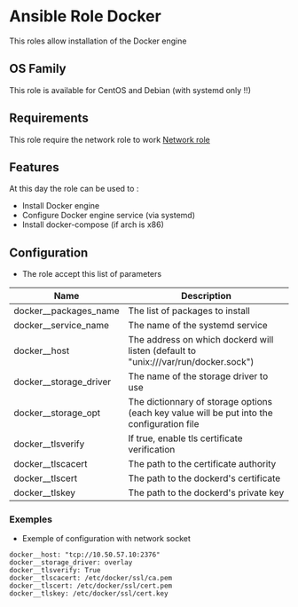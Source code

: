 Ansible Role Docker
========

This roles allow installation of the Docker engine

## OS Family

This role is available for CentOS and Debian (with systemd only !!)

## Requirements

This role require the network role to work [Network role](https://github.com/Turgon37/ansible-network)

## Features

At this day the role can be used to :

  * Install Docker engine
  * Configure Docker engine service (via systemd)
  * Install docker-compose (if arch is x86)

## Configuration

  * The role accept this list of parameters

| Name                   | Description                                                                                 |
| ---------------------- | ------------------------------------------------------------------------------------------- |
| docker__packages_name  | The list of packages to install                                                             |
| docker__service_name   | The name of the systemd service                                                             |
| docker__host           | The address on which dockerd will listen (default to "unix:///var/run/docker.sock")         |
| docker__storage_driver | The name of the storage driver to use                                                       |
| docker__storage_opt    | The dictionnary of storage options (each key value will be put into the configuration file  |
| docker__tlsverify      | If true, enable tls certificate verification                                                |
| docker__tlscacert      | The path to the certificate authority                                                       |
| docker__tlscert        | The path to the dockerd's certificate                                                       |
| docker__tlskey         | The path to the dockerd's private key                                                       |



### Exemples

  * Exemple of configuration with network socket

```
docker__host: "tcp://10.50.57.10:2376"
docker__storage_driver: overlay
docker__tlsverify: True
docker__tlscacert: /etc/docker/ssl/ca.pem
docker__tlscert: /etc/docker/ssl/cert.pem
docker__tlskey: /etc/docker/ssl/cert.key
```